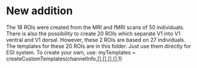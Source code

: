 # New addition
The 18 ROIs were created from the MRI and fMRI scans of 50 individuals.
There is also the possibility to create 20 ROIs which separate V1 into V1
ventral and V1 dorsal. However, these 2 ROIs are based on 27 individuals. 
The templates for these 20 ROIs are in this folder. 
Just use them directly for EGI system. 
To create your own, use: 
myTemplates = createCustomTemplates(channelInfo,[],[],[],[],1)